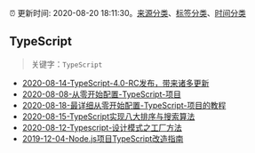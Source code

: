 :alarm_clock: 更新时间: 2020-08-20 18:11:30。[来源分类](../README.md)、[标签分类](../TAGS.md)、[时间分类](../TIMELINE.md)

## TypeScript


> 关键字：`TypeScript`



- [2020-08-14-TypeScript-4.0-RC发布，带来诸多更新](https://www.ershicimi.com/p/493c41b006bc86ce765d8a62eadaffbf) 
- [2020-08-08-从零开始配置-TypeScript-项目](https://www.ershicimi.com/p/f842f28fb8eef6f52b56004e9b29fcf1) 
- [2020-08-18-最详细从零开始配置-TypeScript-项目的教程](https://www.ershicimi.com/p/c981035bedc84fafcedb56bb3f772d90) 
- [2020-08-15-TypeScript实现八大排序与搜索算法](https://www.ershicimi.com/p/f651db2c204494516d96ac8ee4dae5d9) 
- [2020-08-12-Typescript-设计模式之工厂方法](https://www.ershicimi.com/p/d2844298970d62f62810c7e1b62503be) 
- [2019-12-04-Node.js项目TypeScript改造指南](https://juejin.im/post/5de4867f51882573135415dd) 